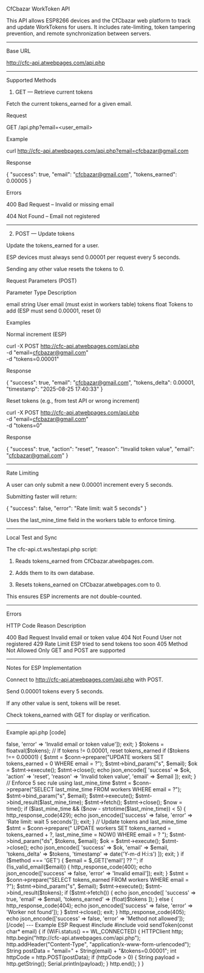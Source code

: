 CfCbazar WorkToken API

This API allows ESP8266 devices and the CfCbazar web platform to track and update WorkTokens for users. It includes rate-limiting, token tampering prevention, and remote synchronization between servers.


---

Base URL

http://cfc-api.atwebpages.com/api.php


---

Supported Methods

1. GET — Retrieve current tokens

Fetch the current tokens_earned for a given email.

Request

GET /api.php?email=<user_email>

Example

curl http://cfc-api.atwebpages.com/api.php?email=cfcbazar@gmail.com

Response

{
  "success": true,
  "email": "cfcbazar@gmail.com",
  "tokens_earned": 0.00005
}

Errors

400 Bad Request – Invalid or missing email

404 Not Found – Email not registered



---

2. POST — Update tokens

Update the tokens_earned for a user.

ESP devices must always send 0.00001 per request every 5 seconds.

Sending any other value resets the tokens to 0.


Request Parameters (POST)

Parameter	Type	Description

email	string	User email (must exist in workers table)
tokens	float	Tokens to add (ESP must send 0.00001, reset 0)


Examples

Normal increment (ESP)

curl -X POST http://cfc-api.atwebpages.com/api.php \
     -d "email=cfcbazar@gmail.com" \
     -d "tokens=0.00001"

Response

{
  "success": true,
  "email": "cfcbazar@gmail.com",
  "tokens_delta": 0.00001,
  "timestamp": "2025-08-25 17:40:33"
}

Reset tokens (e.g., from test API or wrong increment)

curl -X POST http://cfc-api.atwebpages.com/api.php \
     -d "email=cfcbazar@gmail.com" \
     -d "tokens=0"

Response

{
  "success": true,
  "action": "reset",
  "reason": "Invalid token value",
  "email": "cfcbazar@gmail.com"
}


---

Rate Limiting

A user can only submit a new 0.00001 increment every 5 seconds.

Submitting faster will return:


{
  "success": false,
  "error": "Rate limit: wait 5 seconds"
}

Uses the last_mine_time field in the workers table to enforce timing.



---

Local Test and Sync

The cfc-api.ct.ws/testapi.php script:

1. Reads tokens_earned from CfCbazar.atwebpages.com.


2. Adds them to its own database.


3. Resets tokens_earned on CfCbazar.atwebpages.com to 0.



This ensures ESP increments are not double-counted.


---

Errors

HTTP Code	Reason	Description

400	Bad Request	Invalid email or token value
404	Not Found	User not registered
429	Rate Limit	ESP tried to send tokens too soon
405	Method Not Allowed	Only GET and POST are supported



---

Notes for ESP Implementation

Connect to http://cfc-api.atwebpages.com/api.php with POST.

Send 0.00001 tokens every 5 seconds.

If any other value is sent, tokens will be reset.

Check tokens_earned with GET for display or verification.

---
Example api.php
[code]
<?php
// ----- API.php (CfCbazar.atwebpages.com) -----
require 'config.php';
header('Content-Type: application/json');

// Validate email format
function is_valid_email(string $email): bool {
    return filter_var($email, FILTER_VALIDATE_EMAIL) !== false;
}

$method = $_SERVER['REQUEST_METHOD'];

if ($method === 'POST') {
    $email  = $_POST['email'] ?? '';
    $tokens = $_POST['tokens'] ?? null;

    if (!is_valid_email($email) || !is_numeric($tokens)) {
        http_response_code(400);
        echo json_encode(['success' => false, 'error' => 'Invalid email or token value']);
        exit;
    }

    $tokens = floatval($tokens);

    // If tokens != 0.00001, reset tokens_earned
    if ($tokens !== 0.00001) {
        $stmt = $conn->prepare("UPDATE workers SET tokens_earned = 0 WHERE email = ?");
        $stmt->bind_param("s", $email);
        $ok = $stmt->execute();
        $stmt->close();

        echo json_encode([
            'success' => $ok,
            'action'  => 'reset',
            'reason'  => 'Invalid token value',
            'email'   => $email
        ]);
        exit;
    }

    // Enforce 5 sec rule using last_mine_time
    $stmt = $conn->prepare("SELECT last_mine_time FROM workers WHERE email = ?");
    $stmt->bind_param("s", $email);
    $stmt->execute();
    $stmt->bind_result($last_mine_time);
    $stmt->fetch();
    $stmt->close();

    $now = time();
    if ($last_mine_time && ($now - strtotime($last_mine_time)) < 5) {
        http_response_code(429);
        echo json_encode(['success' => false, 'error' => 'Rate limit: wait 5 seconds']);
        exit;
    }

    // Update tokens and last_mine_time
    $stmt = $conn->prepare("
        UPDATE workers
           SET tokens_earned = tokens_earned + ?,
               last_mine_time = NOW()
         WHERE email = ?
    ");
    $stmt->bind_param("ds", $tokens, $email);
    $ok = $stmt->execute();
    $stmt->close();

    echo json_encode([
        'success'      => $ok,
        'email'        => $email,
        'tokens_delta' => $tokens,
        'timestamp'    => date('Y-m-d H:i:s')
    ]);
    exit;
}

if ($method === 'GET') {
    $email = $_GET['email'] ?? '';
    if (!is_valid_email($email)) {
        http_response_code(400);
        echo json_encode(['success' => false, 'error' => 'Invalid email']);
        exit;
    }

    $stmt = $conn->prepare("SELECT tokens_earned FROM workers WHERE email = ?");
    $stmt->bind_param("s", $email);
    $stmt->execute();
    $stmt->bind_result($tokens);
    if ($stmt->fetch()) {
        echo json_encode([
            'success'       => true,
            'email'         => $email,
            'tokens_earned' => (float)$tokens
        ]);
    } else {
        http_response_code(404);
        echo json_encode(['success' => false, 'error' => 'Worker not found']);
    }
    $stmt->close();
    exit;
}

http_response_code(405);
echo json_encode(['success' => false, 'error' => 'Method not allowed']);
[/code]
---

Example ESP Request

#include <ESP8266WiFi.h>
#include <ESP8266HTTPClient.h>

void sendToken(const char* email) {
  if (WiFi.status() == WL_CONNECTED) {
    HTTPClient http;
    http.begin("http://cfc-api.atwebpages.com/api.php");
    http.addHeader("Content-Type", "application/x-www-form-urlencoded");

    String postData = "email=" + String(email) + "&tokens=0.00001";
    int httpCode = http.POST(postData);

    if (httpCode > 0) {
      String payload = http.getString();
      Serial.println(payload);
    }
    http.end();
  }
}
